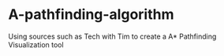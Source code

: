 # A-pathfinding-algorithm
Using sources such as Tech with Tim to create a A* Pathfinding Visualization tool
